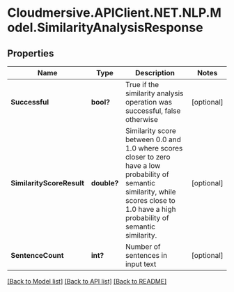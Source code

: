 # Cloudmersive.APIClient.NET.NLP.Model.SimilarityAnalysisResponse
## Properties

Name | Type | Description | Notes
------------ | ------------- | ------------- | -------------
**Successful** | **bool?** | True if the similarity analysis operation was successful, false otherwise | [optional] 
**SimilarityScoreResult** | **double?** | Similarity score between 0.0 and 1.0 where scores closer to zero have a low probability of semantic similarity, while scores close to 1.0 have a high probability of semantic similarity. | [optional] 
**SentenceCount** | **int?** | Number of sentences in input text | [optional] 

[[Back to Model list]](../README.md#documentation-for-models) [[Back to API list]](../README.md#documentation-for-api-endpoints) [[Back to README]](../README.md)

